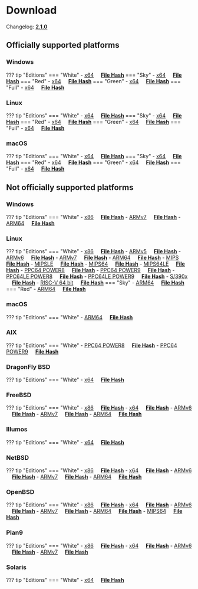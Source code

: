 # Download

Changelog: [**2.1.0**](../Changelog.md#210-_-march-19-2022)

## Officially supported platforms

### Windows

??? tip "Editions"
    === "White"
        - [x64](/dl/2.1.0/white/windows/dixer_amd64.exe) &nbsp;&nbsp;&nbsp; **<a href="/dl/2.1.0/white/windows/dixer_amd64_checksum.txt" target="_blank">File Hash</a>**
    === "Sky"
        - [x64](/dl/2.1.0/sky/windows/dixer_amd64.exe) &nbsp;&nbsp;&nbsp; **<a href="/dl/2.1.0/sky/windows/dixer_amd64_checksum.txt" target="_blank">File Hash</a>**
    === "Red"
        - [x64](/dl/2.1.0/red/windows/dixer_amd64.exe) &nbsp;&nbsp;&nbsp; **<a href="/dl/2.1.0/red/windows/dixer_amd64_checksum.txt" target="_blank">File Hash</a>**
    === "Green"
        - [x64](/dl/2.1.0/green/windows/dixer_amd64.exe) &nbsp;&nbsp;&nbsp; **<a href="/dl/2.1.0/green/windows/dixer_amd64_checksum.txt" target="_blank">File Hash</a>**
    === "Full"
        - [x64](/dl/2.1.0/full/windows/dixer_amd64.exe) &nbsp;&nbsp;&nbsp; **<a href="/dl/2.1.0/full/windows/dixer_amd64_checksum.txt" target="_blank">File Hash</a>**

### Linux

??? tip "Editions"
    === "White"
        - [x64](/dl/2.1.0/white/linux/dixer_amd64) &nbsp;&nbsp;&nbsp; **<a href="/dl/2.1.0/white/linux/dixer_amd64_checksum.txt" target="_blank">File Hash</a>**
    === "Sky"
        - [x64](/dl/2.1.0/sky/linux/dixer_amd64) &nbsp;&nbsp;&nbsp; **<a href="/dl/2.1.0/sky/linux/dixer_amd64_checksum.txt" target="_blank">File Hash</a>**
    === "Red"
        - [x64](/dl/2.1.0/red/linux/dixer_amd64) &nbsp;&nbsp;&nbsp; **<a href="/dl/2.1.0/red/linux/dixer_amd64_checksum.txt" target="_blank">File Hash</a>**
    === "Green"
        - [x64](/dl/2.1.0/green/linux/dixer_amd64) &nbsp;&nbsp;&nbsp; **<a href="/dl/2.1.0/green/linux/dixer_amd64_checksum.txt" target="_blank">File Hash</a>**
    === "Full"
        - [x64](/dl/2.1.0/full/linux/dixer_amd64) &nbsp;&nbsp;&nbsp; **<a href="/dl/2.1.0/full/linux/dixer_amd64_checksum.txt" target="_blank">File Hash</a>**

### macOS

??? tip "Editions"
    === "White"
        - [x64](/dl/2.1.0/white/darwin/dixer_amd64) &nbsp;&nbsp;&nbsp; **<a href="/dl/2.1.0/white/darwin/dixer_amd64_checksum.txt" target="_blank">File Hash</a>**
    === "Sky"
        - [x64](/dl/2.1.0/sky/darwin/dixer_amd64) &nbsp;&nbsp;&nbsp; **<a href="/dl/2.1.0/sky/darwin/dixer_amd64_checksum.txt" target="_blank">File Hash</a>**
    === "Red"
        - [x64](/dl/2.1.0/red/darwin/dixer_amd64) &nbsp;&nbsp;&nbsp; **<a href="/dl/2.1.0/red/darwin/dixer_amd64_checksum.txt" target="_blank">File Hash</a>**
    === "Green"
        - [x64](/dl/2.1.0/green/darwin/dixer_amd64) &nbsp;&nbsp;&nbsp; **<a href="/dl/2.1.0/green/darwin/dixer_amd64_checksum.txt" target="_blank">File Hash</a>**
    === "Full"
        - [x64](/dl/2.1.0/full/darwin/dixer_amd64) &nbsp;&nbsp;&nbsp; **<a href="/dl/2.1.0/full/darwin/dixer_amd64_checksum.txt" target="_blank">File Hash</a>**

## Not officially supported platforms

### Windows

??? tip "Editions"
    === "White"
        - [x86](/dl/2.1.0/white/windows/dixer_386.exe) &nbsp;&nbsp;&nbsp; **<a href="/dl/2.1.0/white/windows/dixer_386_checksum.txt" target="_blank">File Hash</a>**
        - [ARMv7](/dl/2.1.0/white/windows/dixer_armV7.exe) &nbsp;&nbsp;&nbsp; **<a href="/dl/2.1.0/white/windows/dixer_armV7_checksum.txt" target="_blank">File Hash</a>**
        - [ARM64](/dl/2.1.0/white/windows/dixer_arm64.exe) &nbsp;&nbsp;&nbsp; **<a href="/dl/2.1.0/white/windows/dixer_arm64_checksum.txt" target="_blank">File Hash</a>**

### Linux

??? tip "Editions"
    === "White"
        - [x86](/dl/2.1.0/white/linux/dixer_386) &nbsp;&nbsp;&nbsp; **<a href="/dl/2.1.0/white/linux/dixer_386_checksum.txt" target="_blank">File Hash</a>**
        - [ARMv5](/dl/2.1.0/white/linux/dixer_armV5) &nbsp;&nbsp;&nbsp; **<a href="/dl/2.1.0/white/linux/dixer_armV5_checksum.txt" target="_blank">File Hash</a>**
        - [ARMv6](/dl/2.1.0/white/linux/dixer_armV6) &nbsp;&nbsp;&nbsp; **<a href="/dl/2.1.0/white/linux/dixer_armV6_checksum.txt" target="_blank">File Hash</a>**
        - [ARMv7](/dl/2.1.0/white/linux/dixer_armV7) &nbsp;&nbsp;&nbsp; **<a href="/dl/2.1.0/white/linux/dixer_armV7_checksum.txt" target="_blank">File Hash</a>**
        - [ARM64](/dl/2.1.0/white/linux/dixer_arm64) &nbsp;&nbsp;&nbsp; **<a href="/dl/2.1.0/white/linux/dixer_arm64_checksum.txt" target="_blank">File Hash</a>**
        - [MIPS](/dl/2.1.0/white/linux/dixer_mips) &nbsp;&nbsp;&nbsp; **<a href="/dl/2.1.0/white/linux/dixer_mips_checksum.txt" target="_blank">File Hash</a>**
        - [MIPSLE](/dl/2.1.0/white/linux/dixer_mipsle) &nbsp;&nbsp;&nbsp; **<a href="/dl/2.1.0/white/linux/dixer_mipsle_checksum.txt" target="_blank">File Hash</a>**
        - [MIPS64](/dl/2.1.0/white/linux/dixer_mips64) &nbsp;&nbsp;&nbsp; **<a href="/dl/2.1.0/white/linux/dixer_mips64_checksum.txt" target="_blank">File Hash</a>**
        - [MIPS64LE](/dl/2.1.0/white/linux/dixer_mips64le) &nbsp;&nbsp;&nbsp; **<a href="/dl/2.1.0/white/linux/dixer_mips64le_checksum.txt" target="_blank">File Hash</a>**
        - [PPC64 POWER8](/dl/2.1.0/white/linux/dixer_ppc64_power8) &nbsp;&nbsp;&nbsp; **<a href="/dl/2.1.0/white/linux/dixer_ppc64_power8_checksum.txt" target="_blank">File Hash</a>**
        - [PPC64 POWER9](/dl/2.1.0/white/linux/dixer_ppc64_power9) &nbsp;&nbsp;&nbsp; **<a href="/dl/2.1.0/white/linux/dixer_ppc64_power9_checksum.txt" target="_blank">File Hash</a>**
        - [PPC64LE POWER8](/dl/2.1.0/white/linux/dixer_ppc64le_power8) &nbsp;&nbsp;&nbsp; **<a href="/dl/2.1.0/white/linux/dixer_ppc64le_power8_checksum.txt" target="_blank">File Hash</a>**
        - [PPC64LE POWER9](/dl/2.1.0/white/linux/dixer_ppc64le_power9) &nbsp;&nbsp;&nbsp; **<a href="/dl/2.1.0/white/linux/dixer_ppc64le_power9_checksum.txt" target="_blank">File Hash</a>**
        - [S/390x](/dl/2.1.0/white/linux/dixer_s390x) &nbsp;&nbsp;&nbsp; **<a href="/dl/2.1.0/white/linux/dixer_s390x_checksum.txt" target="_blank">File Hash</a>**
        - [RISC-V 64 bit](/dl/2.1.0/white/linux/dixer_riscv64) &nbsp;&nbsp;&nbsp; **<a href="/dl/2.1.0/white/linux/dixer_riscv64_checksum.txt" target="_blank">File Hash</a>**
    === "Sky"
        - [ARM64](/dl/2.1.0/sky/linux/dixer_arm64) &nbsp;&nbsp;&nbsp; **<a href="/dl/2.1.0/sky/linux/dixer_arm64_checksum.txt" target="_blank">File Hash</a>**
    === "Red"
        - [ARM64](/dl/2.1.0/red/linux/dixer_arm64) &nbsp;&nbsp;&nbsp; **<a href="/dl/2.1.0/red/linux/dixer_arm64_checksum.txt" target="_blank">File Hash</a>**

### macOS

??? tip "Editions"
    === "White"
        - [ARM64](/dl/2.1.0/white/darwin/dixer_arm64) &nbsp;&nbsp;&nbsp; **<a href="/dl/2.1.0/white/darwin/dixer_arm64_checksum.txt" target="_blank">File Hash</a>**

### AIX

??? tip "Editions"
    === "White"
        - [PPC64 POWER8](/dl/2.1.0/white/aix/dixer_ppc64_power8) &nbsp;&nbsp;&nbsp; **<a href="/dl/2.1.0/white/aix/dixer_ppc64_power8_checksum.txt" target="_blank">File Hash</a>**
        - [PPC64 POWER9](/dl/2.1.0/white/aix/dixer_ppc64_power9) &nbsp;&nbsp;&nbsp; **<a href="/dl/2.1.0/white/aix/dixer_ppc64_power9_checksum.txt" target="_blank">File Hash</a>**

### DragonFly BSD

??? tip "Editions"
    === "White"
        - [x64](/dl/2.1.0/white/dragonfly/dixer_amd64) &nbsp;&nbsp;&nbsp; **<a href="/dl/2.1.0/white/dragonfly/dixer_amd64_checksum.txt" target="_blank">File Hash</a>**

### FreeBSD

??? tip "Editions"
    === "White"
        - [x86](/dl/2.1.0/white/freebsd/dixer_386) &nbsp;&nbsp;&nbsp; **<a href="/dl/2.1.0/white/freebsd/dixer_386_checksum.txt" target="_blank">File Hash</a>**
        - [x64](/dl/2.1.0/white/freebsd/dixer_amd64) &nbsp;&nbsp;&nbsp; **<a href="/dl/2.1.0/white/freebsd/dixer_amd64_checksum.txt" target="_blank">File Hash</a>**
        - [ARMv6](/dl/2.1.0/white/freebsd/dixer_armV6) &nbsp;&nbsp;&nbsp; **<a href="/dl/2.1.0/white/freebsd/dixer_armV6_checksum.txt" target="_blank">File Hash</a>**
        - [ARMv7](/dl/2.1.0/white/freebsd/dixer_armV7) &nbsp;&nbsp;&nbsp; **<a href="/dl/2.1.0/white/freebsd/dixer_armV7_checksum.txt" target="_blank">File Hash</a>**
        - [ARM64](/dl/2.1.0/white/freebsd/dixer_arm64) &nbsp;&nbsp;&nbsp; **<a href="/dl/2.1.0/white/freebsd/dixer_arm64_checksum.txt" target="_blank">File Hash</a>**

### Illumos

??? tip "Editions"
    === "White"
        - [x64](/dl/2.1.0/white/illumos/dixer_amd64) &nbsp;&nbsp;&nbsp; **<a href="/dl/2.1.0/white/illumos/dixer_amd64_checksum.txt" target="_blank">File Hash</a>**

### NetBSD

??? tip "Editions"
    === "White"
        - [x86](/dl/2.1.0/white/netbsd/dixer_386) &nbsp;&nbsp;&nbsp; **<a href="/dl/2.1.0/white/netbsd/dixer_386_checksum.txt" target="_blank">File Hash</a>**
        - [x64](/dl/2.1.0/white/netbsd/dixer_amd64) &nbsp;&nbsp;&nbsp; **<a href="/dl/2.1.0/white/netbsd/dixer_amd64_checksum.txt" target="_blank">File Hash</a>**
        - [ARMv6](/dl/2.1.0/white/netbsd/dixer_armV6) &nbsp;&nbsp;&nbsp; **<a href="/dl/2.1.0/white/netbsd/dixer_armV6_checksum.txt" target="_blank">File Hash</a>**
        - [ARMv7](/dl/2.1.0/white/netbsd/dixer_armV7) &nbsp;&nbsp;&nbsp; **<a href="/dl/2.1.0/white/netbsd/dixer_armV7_checksum.txt" target="_blank">File Hash</a>**
        - [ARM64](/dl/2.1.0/white/netbsd/dixer_arm64) &nbsp;&nbsp;&nbsp; **<a href="/dl/2.1.0/white/netbsd/dixer_arm64_checksum.txt" target="_blank">File Hash</a>**

### OpenBSD

??? tip "Editions"
    === "White"
        - [x86](/dl/2.1.0/white/openbsd/dixer_386) &nbsp;&nbsp;&nbsp; **<a href="/dl/2.1.0/white/openbsd/dixer_386_checksum.txt" target="_blank">File Hash</a>**
        - [x64](/dl/2.1.0/white/openbsd/dixer_amd64) &nbsp;&nbsp;&nbsp; **<a href="/dl/2.1.0/white/openbsd/dixer_amd64_checksum.txt" target="_blank">File Hash</a>**
        - [ARMv6](/dl/2.1.0/white/openbsd/dixer_armV6) &nbsp;&nbsp;&nbsp; **<a href="/dl/2.1.0/white/openbsd/dixer_armV6_checksum.txt" target="_blank">File Hash</a>**
        - [ARMv7](/dl/2.1.0/white/openbsd/dixer_armV7) &nbsp;&nbsp;&nbsp; **<a href="/dl/2.1.0/white/openbsd/dixer_armV7_checksum.txt" target="_blank">File Hash</a>**
        - [ARM64](/dl/2.1.0/white/openbsd/dixer_arm64) &nbsp;&nbsp;&nbsp; **<a href="/dl/2.1.0/white/openbsd/dixer_arm64_checksum.txt" target="_blank">File Hash</a>**
        - [MIPS64](/dl/2.1.0/white/openbsd/dixer_mips64) &nbsp;&nbsp;&nbsp; **<a href="/dl/2.1.0/white/openbsd/dixer_mips64_checksum.txt" target="_blank">File Hash</a>**

### Plan9

??? tip "Editions"
    === "White"
        - [x86](/dl/2.1.0/white/plan9/dixer_386) &nbsp;&nbsp;&nbsp; **<a href="/dl/2.1.0/white/plan9/dixer_386_checksum.txt" target="_blank">File Hash</a>**
        - [x64](/dl/2.1.0/white/plan9/dixer_amd64) &nbsp;&nbsp;&nbsp; **<a href="/dl/2.1.0/white/plan9/dixer_amd64_checksum.txt" target="_blank">File Hash</a>**
        - [ARMv6](/dl/2.1.0/white/plan9/dixer_armV6) &nbsp;&nbsp;&nbsp; **<a href="/dl/2.1.0/white/plan9/dixer_armV6_checksum.txt" target="_blank">File Hash</a>**
        - [ARMv7](/dl/2.1.0/white/plan9/dixer_armV7) &nbsp;&nbsp;&nbsp; **<a href="/dl/2.1.0/white/plan9/dixer_armV7_checksum.txt" target="_blank">File Hash</a>**

### Solaris

??? tip "Editions"
    === "White"
        - [x64](/dl/2.1.0/white/solaris/dixer_amd64) &nbsp;&nbsp;&nbsp; **<a href="/dl/2.1.0/white/solaris/dixer_amd64_checksum.txt" target="_blank">File Hash</a>**
